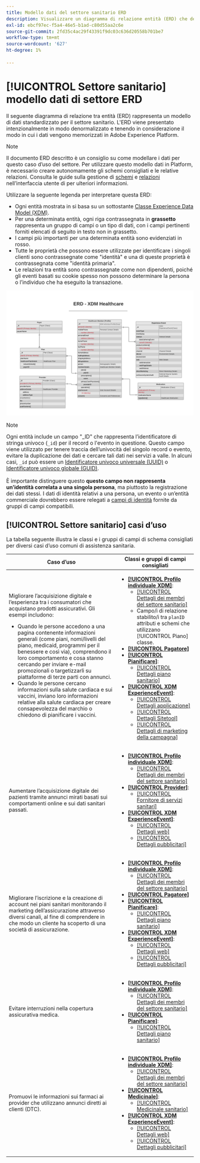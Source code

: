 ```yaml
---
title: Modello dati del settore sanitario ERD
description: Visualizzare un diagramma di relazione entità (ERD) che descrive un modello di dati standardizzato per il settore sanitario. Questo modello dati è compatibile con Experience Data Model (XDM) per l’utilizzo in Adobe Experience Platform.
exl-id: ebcf97ec-f5a4-46e5-b1ad-c80d55aa2c6e
source-git-commit: 2fd35c4ac29f43391f9dc03c636d20558b701be7
workflow-type: tm+mt
source-wordcount: '627'
ht-degree: 1%

---
```


# [!UICONTROL Settore sanitario] modello dati di settore ERD

Il seguente diagramma di relazione tra entità (ERD) rappresenta un modello di dati standardizzato per il settore sanitario. L&#39;ERD viene presentato intenzionalmente in modo denormalizzato e tenendo in considerazione il modo in cui i dati vengono memorizzati in Adobe Experience Platform.

>[!NOTE]
>
>Il documento ERD descritto è un consiglio su come modellare i dati per questo caso d’uso del settore. Per utilizzare questo modello dati in Platform, è necessario creare autonomamente gli schemi consigliati e le relative relazioni. Consulta le guide sulla gestione di [schemi](../../ui/resources/schemas.md) e [relazioni](../../tutorials/relationship-ui.md) nell’interfaccia utente di per ulteriori informazioni.

Utilizzare la seguente legenda per interpretare questa ERD:

* Ogni entità mostrata in si basa su un sottostante [Classe Experience Data Model (XDM)](../composition.md#class).
* Per una determinata entità, ogni riga contrassegnata in **grassetto** rappresenta un gruppo di campi o un tipo di dati, con i campi pertinenti forniti elencati di seguito in testo non in grassetto.
* I campi più importanti per una determinata entità sono evidenziati in rosso.
* Tutte le proprietà che possono essere utilizzate per identificare i singoli clienti sono contrassegnate come &quot;identità&quot; e una di queste proprietà è contrassegnata come &quot;identità primaria&quot;.
* Le relazioni tra entità sono contrassegnate come non dipendenti, poiché gli eventi basati su cookie spesso non possono determinare la persona o l’individuo che ha eseguito la transazione.

![Immagine che mostra il diagramma delle relazioni tra le entità per il modello dati del settore sanitario](../../images/industries/healthcare.png)

>[!NOTE]
>
>Ogni entità include un campo &quot;_ID&quot; che rappresenta l’identificatore di stringa univoco (`_id`) per il record o l&#39;evento in questione. Questo campo viene utilizzato per tenere traccia dell’univocità del singolo record o evento, evitare la duplicazione dei dati e cercare tali dati nei servizi a valle. In alcuni casi, `_id` può essere un [Identificatore univoco universale (UUID)](https://tools.ietf.org/html/rfc4122) o [Identificatore univoco globale (GUID)](https://docs.microsoft.com/en-us/dotnet/api/system.guid?view=net-5.0).<br><br>È importante distinguere questo **questo campo non rappresenta un’identità correlata a una singola persona**, ma piuttosto la registrazione dei dati stessi. I dati di identità relativi a una persona, un evento o un’entità commerciale dovrebbero essere relegati a [campi di identità](../composition.md#identity) fornite da gruppi di campi compatibili.

## [!UICONTROL Settore sanitario] casi d’uso

La tabella seguente illustra le classi e i gruppi di campi di schema consigliati per diversi casi d’uso comuni di assistenza sanitaria.

| Caso d’uso | Classi e gruppi di campi consigliati |
| --- | --- |
| Migliorare l’acquisizione digitale e l’esperienza tra i consumatori che acquistano prodotti assicurativi. Gli esempi includono: <ul><li>Quando le persone accedono a una pagina contenente informazioni generali (come piani, nomi/livelli del piano, medicaid, programmi per il benessere e così via), comprendono il loro comportamento e cosa stanno cercando per inviare e-mail promozionali o targetizzarli su piattaforme di terze parti con annunci.</li><li>Quando le persone cercano informazioni sulla salute cardiaca e sui vaccini, inviano loro informazioni relative alla salute cardiaca per creare consapevolezza del marchio o chiedono di pianificare i vaccini.</li></ul> | <ul><li>**[[!UICONTROL Profilo individuale XDM]](../../classes/individual-profile.md)**:<ul><li>[[!UICONTROL Dettagli dei membri del settore sanitario]](../../field-groups/profile/healthcare-member-details.md)</li><li>Campo/i di relazione stabilito/i tra `planID` attributi e schemi che utilizzano [!UICONTROL Piano] classe.</li></ul></li><li>**[[!UICONTROL Pagatore]](../../classes/payer.md)**</li><li>**[[!UICONTROL Pianificare]](../../classes/plan.md)**:<ul><li>[[!UICONTROL Dettagli piano sanitario]](../../field-groups/plan/healthcare-plan-details.md)</li></ul></li><li>**[[!UICONTROL XDM ExperienceEvent]](../../classes/experienceevent.md)**:<ul><li>[[!UICONTROL Dettagli applicazione]](../../field-groups/event/application-details.md)</li><li>[[!UICONTROL Dettagli Sitetool]](../../field-groups/event/sitetool-details.md)</li><li>[[!UICONTROL  Dettagli di marketing della campagna]](../../field-groups/event/campaign-marketing-details.md)</li></ul></li></ul> |
| Aumentare l’acquisizione digitale dei pazienti tramite annunci mirati basati sui comportamenti online e sui dati sanitari passati. | <ul><li>**[[!UICONTROL Profilo individuale XDM]](../../classes/individual-profile.md)**:<ul><li>[[!UICONTROL Dettagli dei membri del settore sanitario]](../../field-groups/profile/healthcare-member-details.md)</li></ul></li><li>**[[!UICONTROL Provider]](../../classes/provider.md)**:<ul><li>[[!UICONTROL Fornitore di servizi sanitari]](../../field-groups/provider/healthcare-provider.md)</li></ul></li><li>**[[!UICONTROL XDM ExperienceEvent]](../../classes/experienceevent.md)**:<ul><li>[[!UICONTROL Dettagli web]](../../field-groups/event/web-details.md)</li><li>[[!UICONTROL Dettagli pubblicitari]](../../field-groups/event/advertising-details.md)</li></ul></li></ul> |
| Migliorare l’iscrizione e la creazione di account nei piani sanitari monitorando il marketing dell’assicurazione attraverso diversi canali, al fine di comprendere in che modo un cliente ha scoperto di una società di assicurazione. | <ul><li>**[[!UICONTROL Profilo individuale XDM]](../../classes/individual-profile.md)**:<ul><li>[[!UICONTROL Dettagli dei membri del settore sanitario]](../../field-groups/profile/healthcare-member-details.md)</li></ul></li><li>**[[!UICONTROL Pagatore]](../../classes/payer.md)**</li><li>**[[!UICONTROL Pianificare]](../../classes/plan.md)**:<ul><li>[[!UICONTROL Dettagli piano sanitario]](../../field-groups/plan/healthcare-plan-details.md)</li></ul></li><li>**[[!UICONTROL XDM ExperienceEvent]](../../classes/experienceevent.md)**:<ul><li>[[!UICONTROL Dettagli web]](../../field-groups/event/web-details.md)</li><li>[[!UICONTROL Dettagli pubblicitari]](../../field-groups/event/advertising-details.md)</li></ul></li></ul> |
| Evitare interruzioni nella copertura assicurativa medica. | <ul><li>**[[!UICONTROL Profilo individuale XDM]](../../classes/individual-profile.md)**:<ul><li>[[!UICONTROL Dettagli dei membri del settore sanitario]](../../field-groups/profile/healthcare-member-details.md)</li></ul></li><li>**[[!UICONTROL Pianificare]](../../classes/plan.md)**:<ul><li>[[!UICONTROL Dettagli piano sanitario]](../../field-groups/plan/healthcare-plan-details.md)</li></ul></li></ul> |
| Promuovi le informazioni sui farmaci ai provider che utilizzano annunci diretti ai clienti (DTC). | <ul><li>**[[!UICONTROL Profilo individuale XDM]](../../classes/individual-profile.md)**:<ul><li>[[!UICONTROL Dettagli dei membri del settore sanitario]](../../field-groups/profile/healthcare-member-details.md)</li></ul></li><li>**[[!UICONTROL Medicinale]](../../classes/medication.md)**:<ul><li>[[!UICONTROL Medicinale sanitario]](../../field-groups/medication/healthcare-medication.md)</li></ul></li><li>**[[!UICONTROL XDM ExperienceEvent]](../../classes/experienceevent.md)**:<ul><li>[[!UICONTROL Dettagli web]](../../field-groups/event/web-details.md)</li><li>[[!UICONTROL Dettagli pubblicitari]](../../field-groups/event/advertising-details.md)</li></ul></li></ul> |
